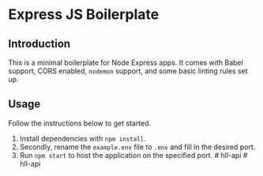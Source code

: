 # Express JS Boilerplate

## Introduction

This is a minimal boilerplate for Node Express apps. It comes with Babel support, CORS enabled, `nodemon` support, and some basic linting rules set up.

## Usage

Follow the instructions below to get started.

1. Install dependencies with `npm install`.
2. Secondly, rename the `example.env` file to `.env` and fill in the desired port.
3. Run `npm start` to host the application on the specified port.
#   h l l - a p i  
 #   h l l - a p i  
 